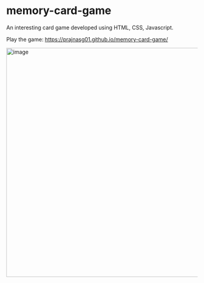 # memory-card-game
An interesting card game developed using HTML, CSS, Javascript.

Play the game: https://prajnasg01.github.io/memory-card-game/

<img width="601" alt="image" src="https://github.com/prajnasg01/memory-card-game/assets/108816955/644796c8-1e19-4b25-bf52-bdf7a34c7b2d">



